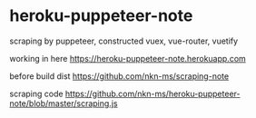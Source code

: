 # heroku-puppeteer-note

scraping by puppeteer, constructed vuex, vue-router, vuetify

working in here
https://heroku-puppeteer-note.herokuapp.com

before build dist
https://github.com/nkn-ms/scraping-note

scraping code
https://github.com/nkn-ms/heroku-puppeteer-note/blob/master/scraping.js
